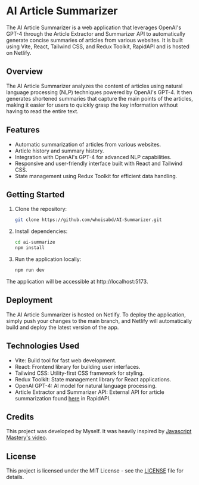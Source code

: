 # AI Article Summarizer

The AI Article Summarizer is a web application that leverages OpenAI's GPT-4 through the Article Extractor and Summarizer API to automatically generate concise summaries of articles from various websites. It is built using Vite, React, Tailwind CSS, and Redux Toolkit, RapidAPI and is hosted on Netlify.

## Overview

The AI Article Summarizer analyzes the content of articles using natural language processing (NLP) techniques powered by OpenAI's GPT-4. It then generates shortened summaries that capture the main points of the articles, making it easier for users to quickly grasp the key information without having to read the entire text.

## Features

- Automatic summarization of articles from various websites.
- Article history and summary history.
- Integration with OpenAI's GPT-4 for advanced NLP capabilities.
- Responsive and user-friendly interface built with React and Tailwind CSS.
- State management using Redux Toolkit for efficient data handling.

## Getting Started

1. Clone the repository:

   ```bash
   git clone https://github.com/whoisabd/AI-Summarizer.git

2. Install dependencies:

    ```bash
   cd ai-summarize
   npm install

3. Run the application locally:
    
   ```bash
   npm run dev

The application will be accessible at http://localhost:5173.

## Deployment

The AI Article Summarizer is hosted on Netlify. To deploy the application, simply push your changes to the main branch, and Netlify will automatically build and deploy the latest version of the app.

## Technologies Used

- Vite: Build tool for fast web development.
- React: Frontend library for building user interfaces.
- Tailwind CSS: Utility-first CSS framework for styling.
- Redux Toolkit: State management library for React applications.
- OpenAI GPT-4: AI model for natural language processing.
- Article Extractor and Summarizer API: External API for article summarization found [here](https://rapidapi.com/restyler/api/article-extractor-and-summarizer) in RapidAPI.

## Credits

This project was developed by Myself. It was heavily inspired by [Javascript Mastery's video](https://youtu.be/A6g8xc0MoiY?si=zSZFSDy5YV1Ims52).

## License

This project is licensed under the MIT License - see the [LICENSE](LICENSE.md) file for details.
